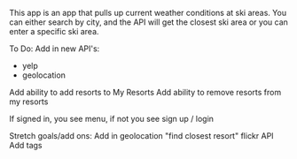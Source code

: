 This app is an app that pulls up current weather conditions at ski areas. You can either search by city, and the API will get the closest ski area or you can enter a specific ski area.


To Do:
Add in new API's:
  - yelp
  - geolocation

Add ability to add resorts to My Resorts
Add ability to remove resorts from my resorts

If signed in, you see menu, if not you see sign up / login

Stretch goals/add ons:
Add in geolocation "find closest resort"
flickr API
Add tags

